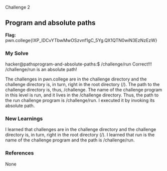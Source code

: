 Challenge 2
## Program and absolute paths

**Flag:** pwn.college{IXP_lDCvYTbwMwOSzvnf1gC_5Yg.QX1QTN0wiN3EzNzEzW}

### My Solve
hacker@pathsprogram-and-absolute-paths:$ /challenge/run
Correct!!! /challenge/run is an absolute path! 

The challenges in pwn.college are in the challenge directory and the challenge directory is, in turn, right in the root directory (/). 
The path to the challenge directory is, thus, /challenge. 
The name of the challenge program in this level is run, and it lives in the /challenge directory.
Thus, the path to the run challenge program is /challenge/run. I executed it by invoking its absolute path. 

### New Learnings
I learned that challenges are in the challenge directory and the challenge directory is, in turn, right in the root directory (/). 
I learned that run is the name of the challenge program and the path is /challenge/run.

### References
None
